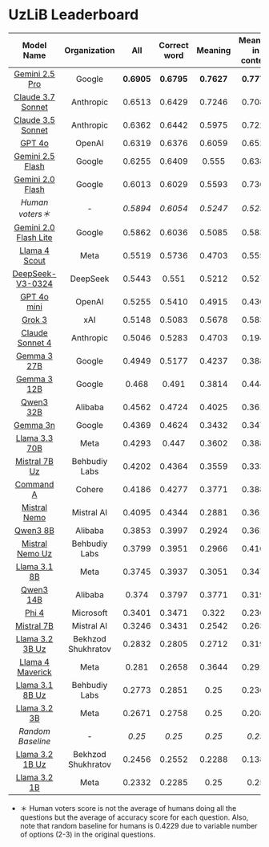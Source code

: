 # UzLiB Leaderboard

| **Model Name** | **Organization** | **All** | **Correct word** | **Meaning** | **Meaning in context** | **Fill in** |
|:--------------:|:----------------:|:-------:|:----------------:|:-----------:|:----------------------:|:-----------:|
| [Gemini 2.5 Pro](https://aistudio.google.com/prompts/new_chat?model=gemini-2.5-pro) | Google | **0.6905** | **0.6795** | **0.7627** | **0.7778** | **0.5577** |
| [Claude 3.7 Sonnet](https://www.anthropic.com/news/claude-3-7-sonnet) | Anthropic | 0.6513 | 0.6429 | 0.7246 | 0.7083 | 0.4808 |
| [Claude 3.5 Sonnet](https://www.anthropic.com/news/claude-3-5-sonnet) | Anthropic | 0.6362 | 0.6442 | 0.5975 | 0.7222 | 0.4615 |
| [GPT 4o](https://platform.openai.com/playground/chat?models=gpt-4o-2024-11-20) | OpenAI | 0.6319 | 0.6376 | 0.6059 | 0.6528 | **0.5577** |
| [Gemini 2.5 Flash](https://aistudio.google.com/prompts/new_chat?model=gemini-2.5-flash) | Google | 0.6255 | 0.6409 | 0.555 | 0.6389 | 0.4808 |
| [Gemini 2.0 Flash](https://aistudio.google.com/prompts/new_chat?model=gemini-2.0-flash-001) | Google | 0.6013 | 0.6029 | 0.5593 | 0.7361 | **0.5577** |
| *Human voters＊* | - | *0.5894* | *0.6054* | *0.5247* | *0.5254* | *0.5094* |
| [Gemini 2.0 Flash Lite](https://aistudio.google.com/prompts/new_chat?model=gemini-2.0-flash-lite-001) | Google | 0.5862 | 0.6036 | 0.5085 | 0.5833 | 0.4423 |
| [Llama 4 Scout](https://huggingface.co/meta-llama/Llama-4-Scout-17B-16E-Instruct) | Meta | 0.5519 | 0.5736 | 0.4703 | 0.5556 | 0.2885 |
| [DeepSeek-V3-0324](https://huggingface.co/deepseek-ai/DeepSeek-V3-0324) | DeepSeek | 0.5443 | 0.551 | 0.5212 | 0.5278 | 0.4808 |
| [GPT 4o mini](https://platform.openai.com/playground/chat?models=gpt-4o-mini-2024-07-18) | OpenAI | 0.5255 | 0.5410 | 0.4915 | 0.4306 | 0.3654 |
| [Grok 3](https://x.ai/news/grok-3) | xAI | 0.5148 | 0.5083 | 0.5678 | 0.5833 | 0.3654 |
| [Claude Sonnet 4](https://www.anthropic.com/news/claude-4) | Anthropic | 0.5046 | 0.5283 | 0.4703 | 0.1944 | 0.4038 |
| [Gemma 3 27B](https://huggingface.co/google/gemma-3-27b-it) | Google | 0.4949 | 0.5177 | 0.4237 | 0.3889 | 0.3077 |
| [Gemma 3 12B](https://huggingface.co/google/gemma-3-12b-it) | Google | 0.468 | 0.491 | 0.3814 | 0.4444 | 0.2308 |
| [Qwen3 32B](https://huggingface.co/Qwen/Qwen3-32B) | Alibaba | 0.4562 | 0.4724 | 0.4025 | 0.3611 | 0.3654 |
| [Gemma 3n](https://aistudio.google.com/prompts/new_chat?model=gemma-3n-e4b-it) | Google | 0.4369 | 0.4624 | 0.3432 | 0.3472 | 0.25 |
| [Llama 3.3 70B](https://huggingface.co/meta-llama/Llama-3.3-70B-Instruct) | Meta | 0.4293 | 0.447 | 0.3602 | 0.3889 | 0.2885 |
| [Mistral 7B Uz](https://huggingface.co/behbudiy/Mistral-7B-Instruct-Uz) | Behbudiy Labs | 0.4202 | 0.4364 | 0.3559 | 0.3333 | 0.3654 |
| [Command A](https://huggingface.co/CohereForAI/c4ai-command-a-03-2025) | Cohere | 0.4186 | 0.4277 | 0.3771 | 0.3889 | 0.3846 |
| [Mistral Nemo](https://huggingface.co/mistralai/Mistral-Nemo-Instruct-2407) | Mistral AI | 0.4095 | 0.4344 | 0.2881 | 0.3611 | 0.3077 |
| [Qwen3 8B](https://huggingface.co/Qwen/Qwen3-8B) | Alibaba | 0.3853 | 0.3997 | 0.2924 | 0.3611 | 0.4231 |
| [Mistral Nemo Uz](https://huggingface.co/behbudiy/Mistral-Nemo-Instruct-Uz) | Behbudiy Labs | 0.3799 | 0.3951 | 0.2966 | 0.4167 | 0.2692 |
| [Llama 3.1 8B](https://huggingface.co/meta-llama/Meta-Llama-3.1-8B-Instruct) | Meta | 0.3745 | 0.3937 | 0.3051 | 0.3472 | 0.1731 |
| [Qwen3 14B](https://huggingface.co/Qwen/Qwen3-14B) | Alibaba | 0.374 | 0.3797 | 0.3771 | 0.3194 | 0.2692 |
| [Phi 4](https://huggingface.co/microsoft/phi-4) | Microsoft | 0.3401 | 0.3471 | 0.322 | 0.2361 | 0.3654 |
| [Mistral 7B](https://huggingface.co/mistralai/Mistral-7B-Instruct-v0.3) | Mistral AI | 0.3246 | 0.3431 | 0.2542 | 0.2639 | 0.1923 |
| [Llama 3.2 3B Uz](https://huggingface.co/bxod/Llama-3.2-3B-Instruct-uz) | Bekhzod Shukhratov | 0.2832 | 0.2805 | 0.2712 | 0.3194 | 0.3654 |
| [Llama 4 Maverick](https://huggingface.co/meta-llama/Llama-4-Maverick-17B-128E-Instruct) | Meta | 0.281 | 0.2658 | 0.3644 | 0.2917 | 0.3269 |
| [Llama 3.1 8B Uz](https://huggingface.co/behbudiy/Llama-3.1-8B-Instuct-Uz) | Behbudiy Labs | 0.2773 | 0.2851 | 0.25 | 0.2361 | 0.2308 |
| [Llama 3.2 3B](https://huggingface.co/meta-llama/Llama-3.2-3B-Instruct) | Meta | 0.2671 | 0.2758 | 0.25 | 0.2083 | 0.1731 |
| *Random Baseline* | - | *0.25* | *0.25* | *0.25* | *0.25* | *0.25* |
| [Llama 3.2 1B Uz](https://huggingface.co/bxod/Llama-3.2-1B-Instruct-uz) | Bekhzod Shukhratov | 0.2456 | 0.2552 | 0.2288 | 0.1389 | 0.1923 |
| [Llama 3.2 1B](https://huggingface.co/meta-llama/Llama-3.2-1B-Instruct) | Meta | 0.2332 | 0.2285 | 0.25 | 0.25 | 0.2692 |

* ＊ Human voters score is not the average of humans doing all the questions but the average of accuracy score for each question. Also, note that random baseline for humans is 0.4229 due to variable number of options (2-3) in the original questions.
